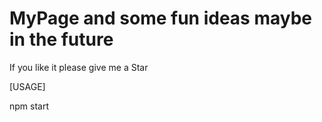 # MyPage and some fun ideas maybe in the future

If you like it please give me a Star

[USAGE]

npm start
